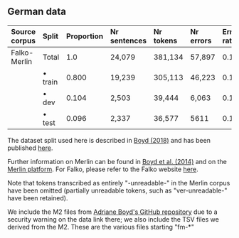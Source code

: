 ## German data

| Source corpus |  Split             | Proportion | Nr sentences | Nr tokens | Nr errors | Error rate |
|:--------------|:-------------------|:-----------|:-------------|:----------|:----------|:-----------|
| Falko-Merlin  | Total              | 1.0        | 24,079       |381,134    | 57,897    | 0.152      |
|               | • train            | 0.800      | 19,239       |305,113    | 46,223    | 0.152      |
|               | • dev              | 0.104      | 2,503        |39,444     | 6,063     | 0.154      |
|               | • test             | 0.096      | 2,337        |36,577     | 5611     | 0.153      |


The dataset split used here is described in [Boyd (2018)](https://aclanthology.org/W18-6111.pdf) and has been published [here](https://github.com/adrianeboyd/boyd-wnut2018).

Further information on Merlin can be found in [Boyd et al. (2014)](http://www.lrec-conf.org/proceedings/lrec2014/pdf/606_Paper.pdf) and  on the [Merlin platform](https://www.merlin-platform.eu/). For Falko, please refer to the Falko website [here](https://hu-berlin.de/falko).

Note that tokens transcribed as entirely "-unreadable-" in the Merlin corpus have been omitted (partially unreadable tokens, such as "ver-unreadable-" have been retained).

We include the M2 files from [Adriane Boyd's GitHub repository](https://github.com/adrianeboyd/boyd-wnut2018) due to a security warning on the data link there; we also include the TSV files we derived from the M2. These are the various files starting "fm-*"
